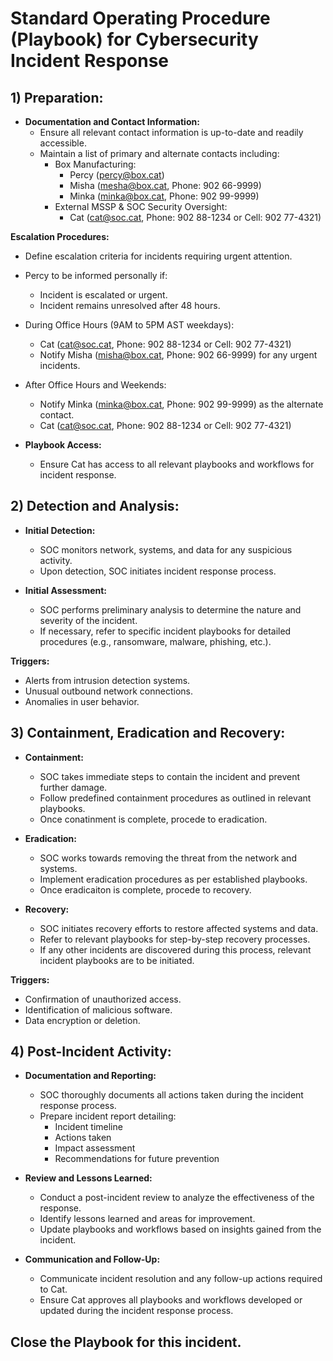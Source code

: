 # Standard Operating Procedure (Playbook) for Cybersecurity Incident Response

## 1) Preparation:

- **Documentation and Contact Information:**
  - Ensure all relevant contact information is up-to-date and readily accessible.
  - Maintain a list of primary and alternate contacts including:
    - Box Manufacturing:
      - Percy (percy@box.cat)
      - Misha (mesha@box.cat, Phone: 902 66-9999)
      - Minka (minka@box.cat, Phone: 902 99-9999)
    - External MSSP & SOC Security Oversight:
      - Cat (cat@soc.cat, Phone: 902 88-1234 or Cell: 902 77-4321)

**Escalation Procedures:**

- Define escalation criteria for incidents requiring urgent attention.
- Percy to be informed personally if:
  - Incident is escalated or urgent.
  - Incident remains unresolved after 48 hours.
- During Office Hours (9AM to 5PM AST weekdays):
  - Cat (cat@soc.cat, Phone: 902 88-1234 or Cell: 902 77-4321)
  - Notify Misha (misha@box.cat, Phone: 902 66-9999) for any urgent incidents.
- After Office Hours and Weekends:
  - Notify Minka (minka@box.cat, Phone: 902 99-9999) as the alternate contact.
  - Cat (cat@soc.cat, Phone: 902 88-1234 or Cell: 902 77-4321)


- **Playbook Access:**
  - Ensure Cat has access to all relevant playbooks and workflows for incident response.

## 2) Detection and Analysis:

- **Initial Detection:**
  - SOC monitors network, systems, and data for any suspicious activity.
  - Upon detection, SOC initiates incident response process.

- **Initial Assessment:**
  - SOC performs preliminary analysis to determine the nature and severity of the incident.
  - If necessary, refer to specific incident playbooks for detailed procedures (e.g., ransomware, malware, phishing, etc.).

**Triggers:**
- Alerts from intrusion detection systems.
- Unusual outbound network connections.
- Anomalies in user behavior.

## 3) Containment, Eradication and Recovery:

- **Containment:**
  - SOC takes immediate steps to contain the incident and prevent further damage.
  - Follow predefined containment procedures as outlined in relevant playbooks.
  - Once conatinment is complete, procede to eradication.

- **Eradication:**
  - SOC works towards removing the threat from the network and systems.
  - Implement eradication procedures as per established playbooks.
  - Once eradicaiton is complete, procede to recovery.

- **Recovery:**
  - SOC initiates recovery efforts to restore affected systems and data.
  - Refer to relevant playbooks for step-by-step recovery processes.
  - If any other incidents are discovered during this process, relevant incident playbooks are to be initiated.

**Triggers:**
- Confirmation of unauthorized access.
- Identification of malicious software.
- Data encryption or deletion.

## 4) Post-Incident Activity:

- **Documentation and Reporting:**
  - SOC thoroughly documents all actions taken during the incident response process.
  - Prepare incident report detailing:
    - Incident timeline
    - Actions taken
    - Impact assessment
    - Recommendations for future prevention

- **Review and Lessons Learned:**
  - Conduct a post-incident review to analyze the effectiveness of the response.
  - Identify lessons learned and areas for improvement.
  - Update playbooks and workflows based on insights gained from the incident.

- **Communication and Follow-Up:**
  - Communicate incident resolution and any follow-up actions required to Cat.
  - Ensure Cat approves all playbooks and workflows developed or updated during the incident response process.
  
## Close the Playbook for this incident.
